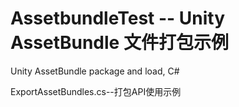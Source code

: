 # AssetbundleTest -- Unity AssetBundle 文件打包示例
Unity AssetBundle package and load, C#

ExportAssetBundles.cs--打包API使用示例
